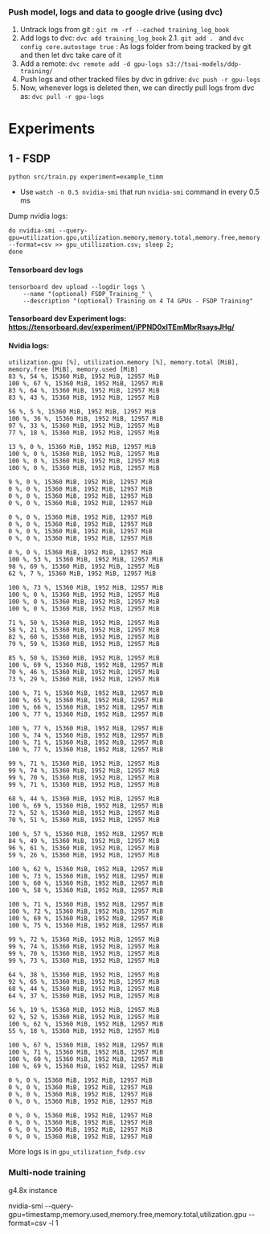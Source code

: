 

### Push model, logs and data to google drive (using dvc)
1. Untrack logs from git : `git rm -rf --cached training_log_book`
2. Add logs to dvc: `dvc add training_log_book`
2.1. `git add . ` and `dvc config core.autostage true` : As logs folder from being tracked by git and then let dvc take care of it
3. Add a remote: `dvc remote add -d gpu-logs s3://tsai-models/ddp-training/`
4. Push logs and other tracked files by dvc in gdrive: `dvc push -r gpu-logs`
5. Now, whenever logs is deleted then, we can directly pull logs from dvc as: `dvc pull -r gpu-logs`


# Experiments
## 1 - FSDP
`python src/train.py experiment=example_timm`

* Use `watch -n 0.5 nvidia-smi` that run `nvidia-smi` command in every 0.5 ms

Dump nvidia logs:
```while true; 
do nvidia-smi --query-gpu=utilization.gpu,utilization.memory,memory.total,memory.free,memory.used --format=csv >> gpu_utillization.csv; sleep 2; 
done
```

#### Tensorboard dev logs

```
tensorboard dev upload --logdir logs \
    --name "(optional) FSDP_Training_" \
    --description "(optional) Training on 4 T4 GPUs - FSDP Training"
```
#### Tensorboard dev Experiment logs: https://tensorboard.dev/experiment/iPPND0xlTEmMbrRsaysJHg/

#### Nvidia logs:
```
utilization.gpu [%], utilization.memory [%], memory.total [MiB], memory.free [MiB], memory.used [MiB]
83 %, 54 %, 15360 MiB, 1952 MiB, 12957 MiB
100 %, 67 %, 15360 MiB, 1952 MiB, 12957 MiB
83 %, 64 %, 15360 MiB, 1952 MiB, 12957 MiB
83 %, 43 %, 15360 MiB, 1952 MiB, 12957 MiB

56 %, 5 %, 15360 MiB, 1952 MiB, 12957 MiB
100 %, 36 %, 15360 MiB, 1952 MiB, 12957 MiB
97 %, 33 %, 15360 MiB, 1952 MiB, 12957 MiB
77 %, 18 %, 15360 MiB, 1952 MiB, 12957 MiB

13 %, 0 %, 15360 MiB, 1952 MiB, 12957 MiB
100 %, 0 %, 15360 MiB, 1952 MiB, 12957 MiB
100 %, 0 %, 15360 MiB, 1952 MiB, 12957 MiB
100 %, 0 %, 15360 MiB, 1952 MiB, 12957 MiB

9 %, 0 %, 15360 MiB, 1952 MiB, 12957 MiB
0 %, 0 %, 15360 MiB, 1952 MiB, 12957 MiB
0 %, 0 %, 15360 MiB, 1952 MiB, 12957 MiB
0 %, 0 %, 15360 MiB, 1952 MiB, 12957 MiB

0 %, 0 %, 15360 MiB, 1952 MiB, 12957 MiB
0 %, 0 %, 15360 MiB, 1952 MiB, 12957 MiB
0 %, 0 %, 15360 MiB, 1952 MiB, 12957 MiB
0 %, 0 %, 15360 MiB, 1952 MiB, 12957 MiB

0 %, 0 %, 15360 MiB, 1952 MiB, 12957 MiB
100 %, 53 %, 15360 MiB, 1952 MiB, 12957 MiB
98 %, 69 %, 15360 MiB, 1952 MiB, 12957 MiB
62 %, 7 %, 15360 MiB, 1952 MiB, 12957 MiB

100 %, 73 %, 15360 MiB, 1952 MiB, 12957 MiB
100 %, 0 %, 15360 MiB, 1952 MiB, 12957 MiB
100 %, 0 %, 15360 MiB, 1952 MiB, 12957 MiB
100 %, 0 %, 15360 MiB, 1952 MiB, 12957 MiB

71 %, 50 %, 15360 MiB, 1952 MiB, 12957 MiB
58 %, 21 %, 15360 MiB, 1952 MiB, 12957 MiB
82 %, 60 %, 15360 MiB, 1952 MiB, 12957 MiB
79 %, 59 %, 15360 MiB, 1952 MiB, 12957 MiB

85 %, 50 %, 15360 MiB, 1952 MiB, 12957 MiB
100 %, 69 %, 15360 MiB, 1952 MiB, 12957 MiB
70 %, 46 %, 15360 MiB, 1952 MiB, 12957 MiB
73 %, 29 %, 15360 MiB, 1952 MiB, 12957 MiB

100 %, 71 %, 15360 MiB, 1952 MiB, 12957 MiB
100 %, 65 %, 15360 MiB, 1952 MiB, 12957 MiB
100 %, 66 %, 15360 MiB, 1952 MiB, 12957 MiB
100 %, 77 %, 15360 MiB, 1952 MiB, 12957 MiB

100 %, 77 %, 15360 MiB, 1952 MiB, 12957 MiB
100 %, 74 %, 15360 MiB, 1952 MiB, 12957 MiB
100 %, 71 %, 15360 MiB, 1952 MiB, 12957 MiB
100 %, 77 %, 15360 MiB, 1952 MiB, 12957 MiB

99 %, 71 %, 15360 MiB, 1952 MiB, 12957 MiB
99 %, 74 %, 15360 MiB, 1952 MiB, 12957 MiB
99 %, 70 %, 15360 MiB, 1952 MiB, 12957 MiB
99 %, 71 %, 15360 MiB, 1952 MiB, 12957 MiB

68 %, 44 %, 15360 MiB, 1952 MiB, 12957 MiB
100 %, 69 %, 15360 MiB, 1952 MiB, 12957 MiB
72 %, 52 %, 15360 MiB, 1952 MiB, 12957 MiB
70 %, 51 %, 15360 MiB, 1952 MiB, 12957 MiB

100 %, 57 %, 15360 MiB, 1952 MiB, 12957 MiB
84 %, 49 %, 15360 MiB, 1952 MiB, 12957 MiB
96 %, 61 %, 15360 MiB, 1952 MiB, 12957 MiB
59 %, 26 %, 15360 MiB, 1952 MiB, 12957 MiB

100 %, 62 %, 15360 MiB, 1952 MiB, 12957 MiB
100 %, 73 %, 15360 MiB, 1952 MiB, 12957 MiB
100 %, 60 %, 15360 MiB, 1952 MiB, 12957 MiB
100 %, 58 %, 15360 MiB, 1952 MiB, 12957 MiB

100 %, 71 %, 15360 MiB, 1952 MiB, 12957 MiB
100 %, 72 %, 15360 MiB, 1952 MiB, 12957 MiB
100 %, 69 %, 15360 MiB, 1952 MiB, 12957 MiB
100 %, 75 %, 15360 MiB, 1952 MiB, 12957 MiB

99 %, 72 %, 15360 MiB, 1952 MiB, 12957 MiB
99 %, 74 %, 15360 MiB, 1952 MiB, 12957 MiB
99 %, 70 %, 15360 MiB, 1952 MiB, 12957 MiB
99 %, 73 %, 15360 MiB, 1952 MiB, 12957 MiB

64 %, 38 %, 15360 MiB, 1952 MiB, 12957 MiB
92 %, 65 %, 15360 MiB, 1952 MiB, 12957 MiB
68 %, 44 %, 15360 MiB, 1952 MiB, 12957 MiB
64 %, 37 %, 15360 MiB, 1952 MiB, 12957 MiB

56 %, 19 %, 15360 MiB, 1952 MiB, 12957 MiB
92 %, 52 %, 15360 MiB, 1952 MiB, 12957 MiB
100 %, 62 %, 15360 MiB, 1952 MiB, 12957 MiB
55 %, 18 %, 15360 MiB, 1952 MiB, 12957 MiB

100 %, 67 %, 15360 MiB, 1952 MiB, 12957 MiB
100 %, 71 %, 15360 MiB, 1952 MiB, 12957 MiB
100 %, 60 %, 15360 MiB, 1952 MiB, 12957 MiB
100 %, 69 %, 15360 MiB, 1952 MiB, 12957 MiB

0 %, 0 %, 15360 MiB, 1952 MiB, 12957 MiB
0 %, 0 %, 15360 MiB, 1952 MiB, 12957 MiB
0 %, 0 %, 15360 MiB, 1952 MiB, 12957 MiB
0 %, 0 %, 15360 MiB, 1952 MiB, 12957 MiB

0 %, 0 %, 15360 MiB, 1952 MiB, 12957 MiB
0 %, 0 %, 15360 MiB, 1952 MiB, 12957 MiB
6 %, 0 %, 15360 MiB, 1952 MiB, 12957 MiB
0 %, 0 %, 15360 MiB, 1952 MiB, 12957 MiB
```
More logs is in `gpu_utilization_fsdp.csv`


### Multi-node training
g4.8x instance

nvidia-smi --query-gpu=timestamp,memory.used,memory.free,memory.total,utilization.gpu --format=csv -l 1